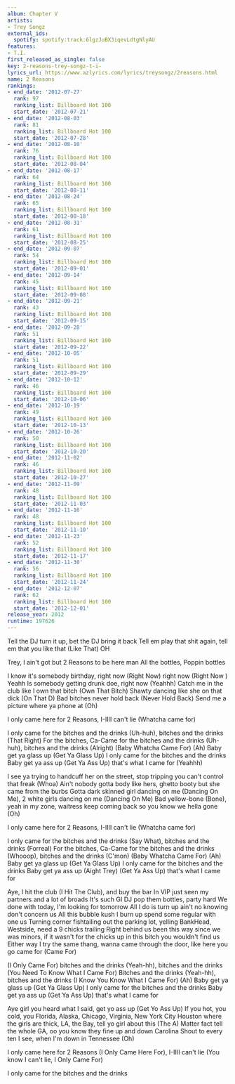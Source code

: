 ```yaml
---
album: Chapter V
artists:
- Trey Songz
external_ids:
  spotify: spotify:track:6lgzJuBX3iqevLdtgNlyAU
features:
- T.I.
first_released_as_single: false
key: 2-reasons-trey-songz-t-i-
lyrics_url: https://www.azlyrics.com/lyrics/treysongz/2reasons.html
name: 2 Reasons
rankings:
- end_date: '2012-07-27'
  rank: 97
  ranking_list: Billboard Hot 100
  start_date: '2012-07-21'
- end_date: '2012-08-03'
  rank: 81
  ranking_list: Billboard Hot 100
  start_date: '2012-07-28'
- end_date: '2012-08-10'
  rank: 76
  ranking_list: Billboard Hot 100
  start_date: '2012-08-04'
- end_date: '2012-08-17'
  rank: 64
  ranking_list: Billboard Hot 100
  start_date: '2012-08-11'
- end_date: '2012-08-24'
  rank: 65
  ranking_list: Billboard Hot 100
  start_date: '2012-08-18'
- end_date: '2012-08-31'
  rank: 61
  ranking_list: Billboard Hot 100
  start_date: '2012-08-25'
- end_date: '2012-09-07'
  rank: 54
  ranking_list: Billboard Hot 100
  start_date: '2012-09-01'
- end_date: '2012-09-14'
  rank: 45
  ranking_list: Billboard Hot 100
  start_date: '2012-09-08'
- end_date: '2012-09-21'
  rank: 43
  ranking_list: Billboard Hot 100
  start_date: '2012-09-15'
- end_date: '2012-09-28'
  rank: 51
  ranking_list: Billboard Hot 100
  start_date: '2012-09-22'
- end_date: '2012-10-05'
  rank: 51
  ranking_list: Billboard Hot 100
  start_date: '2012-09-29'
- end_date: '2012-10-12'
  rank: 46
  ranking_list: Billboard Hot 100
  start_date: '2012-10-06'
- end_date: '2012-10-19'
  rank: 49
  ranking_list: Billboard Hot 100
  start_date: '2012-10-13'
- end_date: '2012-10-26'
  rank: 50
  ranking_list: Billboard Hot 100
  start_date: '2012-10-20'
- end_date: '2012-11-02'
  rank: 46
  ranking_list: Billboard Hot 100
  start_date: '2012-10-27'
- end_date: '2012-11-09'
  rank: 48
  ranking_list: Billboard Hot 100
  start_date: '2012-11-03'
- end_date: '2012-11-16'
  rank: 48
  ranking_list: Billboard Hot 100
  start_date: '2012-11-10'
- end_date: '2012-11-23'
  rank: 52
  ranking_list: Billboard Hot 100
  start_date: '2012-11-17'
- end_date: '2012-11-30'
  rank: 56
  ranking_list: Billboard Hot 100
  start_date: '2012-11-24'
- end_date: '2012-12-07'
  rank: 62
  ranking_list: Billboard Hot 100
  start_date: '2012-12-01'
release_year: 2012
runtime: 197626
---
```

Tell the DJ turn it up, bet the DJ bring it back
Tell em play that shit again, tell em that you like that (Like That)
OH


Trey, I ain't got but 2 Reasons to be here man
All the bottles, Poppin bottles


I know it's somebody birthday, right now (Right Now) right now (Right Now ) Yeahh
Is somebody getting drunk doe, right now (Yeahhh)
Catch me in the club like I own that bitch (Own That Bitch)
Shawty dancing like she on that dick (On That D)
Bad bitches never hold back (Never Hold Back)
Send me a picture where ya phone at (Oh)


I only came here for 2 Reasons, I-IIII can't lie (Whatcha came for)


I only came for the bitches and the drinks (Uh-huh), bitches and the drinks (That Right)
For the bitches, Ca-Came for the bitches and the drinks (Uh-huh), bitches and the drinks (Alright) (Baby Whatcha Came For)
(Ah) Baby get ya glass up (Get Ya Glass Up) I only came for the bitches and the drinks
Baby get ya ass up (Get Ya Ass Up) that's what I came for (Yeahhh)


I see ya trying to handcuff her on the street, stop tripping you can't control that freak (Whoa)
Ain't nobody gotta body like hers, ghetto booty but she came from the burbs
Gotta dark skinned girl dancing on me (Dancing On Me), 2 white girls dancing on me (Dancing On Me)
Bad yellow-bone (Bone), yeah in my zone, waitress keep coming back so you know we hella gone (Oh)


I only came here for 2 Reasons, I-IIII can't lie (Whatcha came for)


I only came for the bitches and the drinks (Say What), bitches and the drinks (Forreal)
For the bitches, Ca-Came for the bitches and the drinks (Whooop), bitches and the drinks (C'mon) (Baby Whatcha Came For)
(Ah) Baby get ya glass up (Get Ya Glass Up) I only came for the bitches and the drinks
Baby get ya ass up (Aight Trey) (Get Ya Ass Up) that's what I came for


Aye, I hit the club (I Hit The Club), and buy the bar
In VIP just seen my partners and a lot of broads
It's such GI DJ pop them bottles, party hard
We done with today, I'm looking for tomorrow
All I do is turn up ain't no knowing don't concern us
All this bubble kush I burn up spend some regular with one us
Turning corner fishtailing out the parking lot, yelling BankHead, Westside, need a 9 chicks trailing
Right behind us been this way since we was minors, if it wasn't for the chicks up in this bitch you wouldn't find us
Either way I try the same thang, wanna came through the door, like here you go came for (Came For)


(I Only Came For) bitches and the drinks (Yeah-hh), bitches and the drinks (You Need To Know What I Came For)
Bitches and the drinks (Yeah-hh), bitches and the drinks (I Know You Know What I Came For)
(Ah) Baby get ya glass up (Get Ya Glass Up) I only came for the bitches and the drinks
Baby get ya ass up (Get Ya Ass Up) that's what I came for


Aye girl you heard what I said, get yo ass up (Get Yo Ass Up)
If you hot, you cold, you Florida, Alaska, Chicago, Virginia, New York City
Houston where the girls are thick, LA, the Bay, tell yo girl about this (The A)
Matter fact tell the whole GA, oo you know they fine up and down Carolina
Shout to every ten I see, when I'm down in Tennessee (Oh)


I only came here for 2 Reasons (I Only Came Here For), I-IIII can't lie (You know I can't lie, I Only Came For)


I only came for the bitches and the drinks
